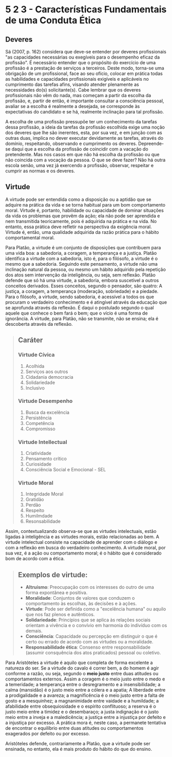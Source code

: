 # 5 2 3 - Características Fundamentais de uma Conduta Ética

## Deveres

Sá (2007, p. 162) considera que deve-se entender por deveres profissionais "as capacidades necessárias ou exegíveis para o desempenho eficaz da profissão". É necessário entender que o propósito do exercício de uma profissão é a prestação de serviços a terceiros. Deste modo, torna-se uma obrigação de um profissional, face ao seu ofício, colocar em prática todas as habilidades e capacidades profissionais exigíveis e aplicáveis no cumprimento das tarefas afins, visando atender plenamente as necessidades do(s) solicitante(s). Cabe lembrar que os deveres profissionais não vêm do nada, mas começam a partir da escolha da profissão, e, partir de então, é importante consultar a consciência pessoal, avaliar se a escolha é realmente a desejada, se corresponde às expectativas do candidato e se há, realmente inclinação para tal profissão.

A escolha de uma profissão pressupõe ter um conhecimento da tarefas dessa profissão, a ideia da tarefas da profissão escolhida exige uma noção dos deveres que lhe são inerentes, esta, por sua vez, e em junção com as outras duas, implica no dever executar devidamente as tarefas, através do domínio, respeitando, observando e cumprimento os deveres. Depreende-se daqui que a escolha da profissão de coincidir com a vacação do pretendente. Mas nos casos em que não há escolha da profissão ou que não coincida com a vocação da pessoa. O que se deve fazer? Não há outra escola senão, uma vez já exercendo a profissão, observar, respeitar e cumprir as normas e os deveres.

## Virtude

A virtude pode ser entendida como a disposição ou a aptidão que se adquire na prática da vida e se torna habitual para um bom comportamento moral. Virtude é, portanto, habilidade ou capacidade de dominar situações da vida os problemas que provêm da ação; ela não pode ser aprendida e nem transmitida teoricamente, pois é adquirida na prática e na vida. No entanto, essa prática deve refletir na perspectiva da exigência moral. Virtude é, então, uma qualidade adquirida da razão prática para o hábito comportamental moral.

Para Platão, a virtude é um conjunto de disposições que contribuem para uma vida boa: a sabedoria, a coragem, a temperança e a justiça. Platão identifica a virtude com a sabedoria, isto é, para o filósofo, a virtude é o mesmo que a sabedoria. Seguindo este pensamento, a virtude não uma inclinação natural da pessoa, ou mesmo um hábito adquirido pela repetição dos atos sem intervenção da inteligência, ou seja, sem reflexão. Platão defende que só há uma virtude, a sabedoria, embora suscetível a outros conceitos derivados. Esses conceitos, segundo o pensador, são quatro: A justiça, a coragem, a temperança (moderação, sobriedade) e a piedade. Para o filósofo, a virtude, sendo sabedoria, é acessível a todos os que procuram o verdadeiro conhecimento e é atingível através da educação que se aprofunda através da reflexão. É daqui o postulado segundo o qual aquele que conhece o bem fará o bem; que o vício é uma forma de ignorância. A virtude, para Platão, não se transmite, não se ensina; ela é descoberta através da reflexão.

> ## Caráter
>
> ### Virtude Cívica
>
> 1. Acolhida
> 2. Serviços aos outros
> 3. Cidadania democracia
> 4. Solidariedade
> 5. Inclusivo
> 
> ### Virtude Desempenho
>
> 1. Busca da excelência
> 2. Persistência
> 3. Competência
> 4. Compromisso
> 
> ### Virtude Intellectual
>
> 1. Criatividade
> 2. Pensamento crítico
> 3. Curiosidade
> 4. Consciência Social e Emocional - SEL
>   
> ### Virtude Moral
>
> 1. Integridade Moral
> 2. Gratidão
> 3. Perdão
> 4. Respeito
> 5. Humilmdade
> 6. Resonsabilidade

Assim, contextualizando observa-se que as virtudes intelectuais, estão ligadas à inteligência e as virtudes morais, estão relacionadas ao bem. A virtude intelectual consiste na capacidade de aprender com o diálogo e com a reflexão em busca do verdadeiro conhecimento. A virtude moral, por sua vez, é a ação ou comportamento moral; é o hábito que é considerado bom de acordo com a ética.

> ## Exemplos de virtude:
>
> - **Altruísmo**: Preocupação com os interesses do outro de uma forma expontânea e positiva.
> - **Moralidade**: Conjuntos de valores que conduzem o comportamento às escolhas, às decisões e à ações.
> - **Virtude**: Pode ser definida como a "excelência humana" ou aquilo que nos faz plenos e autênticos.
> - **Solidariedade**: Princípios que se aplica às relações sociais orientam a vivência e o convívio em harmonia do indivíduo com os demais.
> - **Consciência**: Capacidade ou percepção em distinguir o que é certo ou errado de acordo com as virtudes ou a moralidade.
> - **Responsabilidade ética**: Consenso entre responsabilidade (assumir consquência dos atos praticados) pessoal ou coletivo.

Para Aristóteles a virtude é aquilo que completa de forma excelente a natureza do ser. Se a virtude do cavalo é correr bem, a do homem é agir conforme a razão, ou seja, segundo o **meio justo** entre duas atitudes ou comportamentos externos. Assim a coragem é o meio justo entre o medo e a temeridade; a temperança entre o desregramento e a insensibilidade; a calma (mansidão) é o justo meio entre a cólera e a apatia; A liberdade entre a prodigalidade e a avareza; a magnificência é o meio justo entre a falta de gosto e a mesquinhez; a magnanimidade entre vaidade e a humildade; a afabilidade entre obsequiosidade e o espírito conflituoso; a reserva é o justo meio entre a timidez e o desembaraço; a justa indignação é o justo meio entre a inveja e a maledicência; a justiça entre a injustiça por defeito e a injustiça por excesso. A prática mora é, neste caso, a permanete tentativa de encontrar o equilíbrio entre duas atitudes ou comportamentos exagerados por defeito ou por excesso.

Aristóteles defende, contrariamente a Platão, que a virtude pode ser ensinada, no entanto, ela é mais produto do hábito do que do ensino.